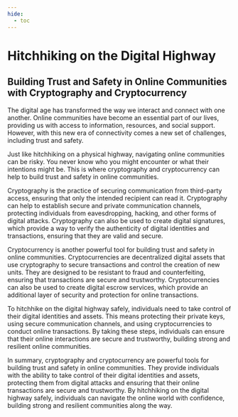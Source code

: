 ```yaml
---
hide:
  - toc
---
```


# Hitchhiking on the Digital Highway

## Building Trust and Safety in Online Communities with Cryptography and Cryptocurrency

The digital age has transformed the way we interact and connect with one another. Online communities have become an essential part of our lives, providing us with access to information, resources, and social support. However, with this new era of connectivity comes a new set of challenges, including trust and safety.

Just like hitchhiking on a physical highway, navigating online communities can be risky. You never know who you might encounter or what their intentions might be. This is where cryptography and cryptocurrency can help to build trust and safety in online communities.

Cryptography is the practice of securing communication from third-party access, ensuring that only the intended recipient can read it. Cryptography can help to establish secure and private communication channels, protecting individuals from eavesdropping, hacking, and other forms of digital attacks. Cryptography can also be used to create digital signatures, which provide a way to verify the authenticity of digital identities and transactions, ensuring that they are valid and secure.

Cryptocurrency is another powerful tool for building trust and safety in online communities. Cryptocurrencies are decentralized digital assets that use cryptography to secure transactions and control the creation of new units. They are designed to be resistant to fraud and counterfeiting, ensuring that transactions are secure and trustworthy. Cryptocurrencies can also be used to create digital escrow services, which provide an additional layer of security and protection for online transactions.

To hitchhike on the digital highway safely, individuals need to take control of their digital identities and assets. This means protecting their private keys, using secure communication channels, and using cryptocurrencies to conduct online transactions. By taking these steps, individuals can ensure that their online interactions are secure and trustworthy, building strong and resilient online communities.

In summary, cryptography and cryptocurrency are powerful tools for building trust and safety in online communities. They provide individuals with the ability to take control of their digital identities and assets, protecting them from digital attacks and ensuring that their online transactions are secure and trustworthy. By hitchhiking on the digital highway safely, individuals can navigate the online world with confidence, building strong and resilient communities along the way.
